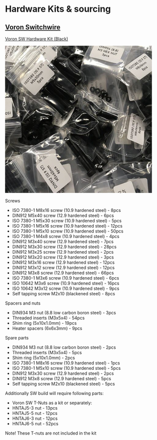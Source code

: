 # Hardware Kits & sourcing 

## [Voron Switchwire](https://lecktor.com/en/voron-sw/489-voron-sw-hardware-kit-black.html "VRN-SW-HRDWR-KIT")
[Voron SW Hardware Kit (Black)](https://lecktor.com/en/voron-sw/489-voron-sw-hardware-kit-black.html "VRN-SW-HRDWR-KIT")

<img src="../images/VRN-SW-HRDWR-KIT.jpg" width=480 height=480 />

Screws
  * ISO 7380-1 M8x16 screw (10.9 hardened steel) - 8pcs
  * DIN912 M5x40 screw (12.9 hardened steel) - 6pcs
  * ISO 7380-1 M5x30 screw (10.9 hardened steel) - 5pcs
  * ISO 7380-1 M5x16 screw (10.9 hardened steel) - 12pcs
  * ISO 7380-1 M5x10 screw (10.9 hardened steel) - 50pcs
  * ISO 7380-1 M4x8 screw (10.9 hardened steel) - 4pcs
  * DIN912 M3x40 screw (12.9 hardened steel) - 7pcs
  * DIN912 M3x30 screw (12.9 hardened steel) - 28pcs
  * DIN912 M3x25 screw (12.9 hardened steel) - 2pcs
  * DIN912 M3x20 screw (12.9 hardened steel) - 3pcs
  * DIN912 M3x16 screw (12.9 hardened steel) - 12pcs
  * DIN912 M3x12 screw (12.9 hardened steel) - 12pcs
  * DIN912 M3x8 screw (12.9 hardened steel) - 66pcs
  * ISO 7380-1 M3x6 screw (10.9 hardened steel) - 6pcs
  * ISO 10642 M3x6 screw (10.9 hardened steel) - 16pcs
  * ISO 10642 M3x12 screw (10.9 hardened steel) - 9pcs
  * Self tapping screw M2x10 (blackened steel) - 8pcs

Spacers and nuts
  * DIN934 M3 nut (8.8 low carbon boron steel) - 3pcs
  * Threaded inserts (M3x5x4) - 54pcs
  * Shim ring (5x10x1.0mm) - 19pcs
  * Heater spacers (6x6x3mm) - 9pcs

Spare parts
  * DIN934 M3 nut (8.8 low carbon boron steel) - 2pcs
  * Threaded inserts (M3x5x4) - 5pcs
  * Shim ring (5x10x1.0mm) - 2pcs
  * ISO 7380-1 M8x16 screw (10.9 hardened steel) - 1pcs
  * ISO 7380-1 M5x10 screw (10.9 hardened steel) - 5pcs
  * DIN912 M3x30 screw (12.9 hardened steel) - 2pcs
  * DIN912 M3x8 screw (12.9 hardened steel) - 5pcs
  * Self tapping screw M2x10 (blackened steel) - 5pcs

Additionally SW build will require following parts:
  * Voron SW T-Nuts as a kit
or separately:
  * HNTAJ5-3 nut - 13pcs
  * HNTAJ5-5 nut - 12pcs
  * HNTAJ6-3 nut - 12pcs
  * HNTAJ6-5 nut - 52pcs

Note! These T-nuts are not included in the kit
